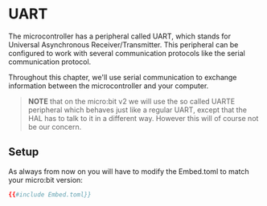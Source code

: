 # UART

The microcontroller has a peripheral called UART, which stands for Universal
Asynchronous Receiver/Transmitter. This peripheral can be configured to work with
several communication protocols like the serial communication protocol.


Throughout this chapter, we'll use serial communication to exchange information between the
microcontroller and your computer.

> **NOTE** that on the micro:bit v2 we will use the so called UARTE peripheral which behaves
> just like a regular UART, except that the HAL has to talk to it in a different way.
> However this will of course not be our concern.

## Setup
As always from now on you will have to modify the Embed.toml to match your micro:bit version:

```toml
{{#include Embed.toml}}
```
